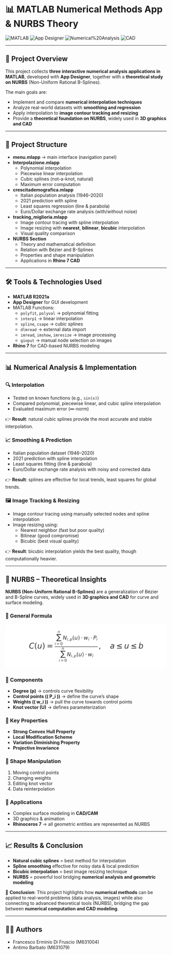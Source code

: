 # 📊 MATLAB Numerical Methods App & NURBS Theory

![MATLAB](https://img.shields.io/badge/MATLAB-R2021a-orange) ![App Designer](https://img.shields.io/badge/App-Designer-blue) ![Numerical%20Analysis](https://img.shields.io/badge/Numerical-Analysis-green) ![CAD](https://img.shields.io/badge/CAD/NURBS-gray)

---

## 📌 Project Overview
This project collects **three interactive numerical analysis applications in MATLAB**, developed with **App Designer**, together with a **theoretical study on NURBS** (Non-Uniform Rational B-Splines).  

The main goals are:
- Implement and compare **numerical interpolation techniques**  
- Analyze real-world datasets with **smoothing and regression**  
- Apply interpolation to **image contour tracking and resizing**  
- Provide a **theoretical foundation on NURBS**, widely used in **3D graphics and CAD**  

---

## 📂 Project Structure
- **menu.mlapp** → main interface (navigation panel)  
- **Interpolazione.mlapp**
  - Polynomial interpolation  
  - Piecewise linear interpolation  
  - Cubic splines (not-a-knot, natural)  
  - Maximum error computation  
- **crescitademografica.mlapp**
  - Italian population analysis (1946–2020)  
  - 2021 prediction with spline  
  - Least squares regression (line & parabola)  
  - Euro/Dollar exchange rate analysis (with/without noise)  
- **tracking_miglioria.mlapp**
  - Image contour tracing with spline interpolation  
  - Image resizing with **nearest**, **bilinear**, **bicubic** interpolation  
  - Visual quality comparison  
- **NURBS Section**
  - Theory and mathematical definition  
  - Relation with Bézier and B-Splines  
  - Properties and shape manipulation  
  - Applications in **Rhino 7 CAD**  

---

## 🛠 Tools & Technologies Used
- **MATLAB R2021a**  
- **App Designer** for GUI development  
- MATLAB Functions:  
  - `polyfit`, `polyval` → polynomial fitting  
  - `interp1` → linear interpolation  
  - `spline`, `csape` → cubic splines  
  - `dlmread` → external data import  
  - `imread`, `imshow`, `imresize` → image processing  
  - `ginput` → manual node selection on images  
- **Rhino 7** for CAD-based NURBS modeling  

---

## 📊 Numerical Analysis & Implementation
### 🔍 Interpolation
- Tested on known functions (e.g., `sin(x)`)  
- Compared polynomial, piecewise linear, and cubic spline interpolation  
- Evaluated maximum error (∞-norm)  

👉 **Result**: natural cubic splines provide the most accurate and stable interpolation.  

### 📈 Smoothing & Prediction
- Italian population dataset (1946–2020)  
- 2021 prediction with spline interpolation  
- Least squares fitting (line & parabola)  
- Euro/Dollar exchange rate analysis with noisy and corrected data  

👉 **Result**: splines are effective for local trends, least squares for global trends.  

### 🖼 Image Tracking & Resizing
- Image contour tracing using manually selected nodes and spline interpolation  
- Image resizing using:  
  - Nearest neighbor (fast but poor quality)  
  - Bilinear (good compromise)  
  - Bicubic (best visual quality)  

👉 **Result**: bicubic interpolation yields the best quality, though computationally heavier.  

---

## 📐 NURBS – Theoretical Insights
**NURBS (Non-Uniform Rational B-Splines)** are a generalization of Bézier and B-Spline curves, widely used in **3D graphics and CAD** for curve and surface modeling.  

### 🔹 General Formula
![NURBS Formula](./nurbs_formula.png)


### 🔹 Components
- **Degree (p)** → controls curve flexibility  
- **Control points (\( P_i \))** → define the curve’s shape  
- **Weights (\( w_i \))** → pull the curve towards control points  
- **Knot vector (U)** → defines parameterization  

### 🔹 Key Properties
- **Strong Convex Hull Property**  
- **Local Modification Scheme**  
- **Variation Diminishing Property**  
- **Projective Invariance**  

### 🔹 Shape Manipulation
1. Moving control points  
2. Changing weights  
3. Editing knot vector  
4. Data reinterpolation  

### 🔹 Applications
- Complex surface modeling in **CAD/CAM**  
- 3D graphics & animation  
- **Rhinoceros 7** → all geometric entities are represented as NURBS  

---

## 📈 Results & Conclusion
- **Natural cubic splines** = best method for interpolation  
- **Spline smoothing** effective for noisy data & local prediction  
- **Bicubic interpolation** = best image resizing technique  
- **NURBS** = powerful tool bridging **numerical analysis and geometric modeling**  

📌 **Conclusion**: This project highlights how **numerical methods** can be applied to real-world problems (data analysis, images) while also connecting to advanced theoretical tools (NURBS), bridging the gap between **numerical computation and CAD modeling**.  

---

## 👨‍💻 Authors
- Francesco Erminio Di Fruscio (M631004)  
- Antimo Barbato (M631079)  
